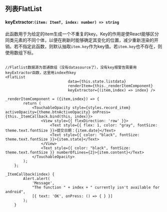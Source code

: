 ## 列表FlatList

#### keyExtractor:`(item: ItemT, index: number) => string`

此函数用于为给定的item生成一个不重复的key。Key的作用是使React能够区分同类元素的不同个体，以便在刷新时能够确定其变化的位置，减少重新渲染的开销。若不指定此函数，则默认抽取`item.key`作为key值。若`item.key`也不存在，则使用数组下标。



```

//Flatlist数据源为普通数组（没有datasource了），没有key报警告需要用keyExtractor函数，这里用index作key
<FlatList
                            data={this.state.listdata}
                            renderItem={this._renderItemComponent}
                            keyExtractor={(item,index) => index} />
                            
_renderItemComponent = ({item,index}) => {
        return (
            <TouchableOpacity style={styles.record_item} activeOpacity={theme.btnActiveOpacity} onPress={this._ItemCallback.bind(this, index)}>
                <View style={{ flexDirection: 'row' }}>
                    <Text style={{ flex: 1, color: "gray", fontSize: theme.text.fontSize }}>提交日期：{item.date}</Text>
                    <Text style={{ color: "black", fontSize: theme.text.fontSize }}>{item.state}</Text>
                </View>
                <Text style={{ color: "black", fontSize: theme.text.fontSize }} numberOfLines={2}>{item.content}</Text>
            </TouchableOpacity>
        );
    };

_ItemCallback(index) {
        Alert.alert(
            'Message',
            "The function " + index + " currently isn't available for android",
            [{ text: 'OK', onPress: () => { } }]
        );
    }
```



